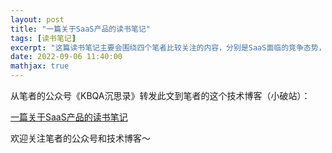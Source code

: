 ```yaml
---
layout: post
title: "一篇关于SaaS产品的读书笔记"
tags: [读书笔记]
excerpt: "这篇读书笔记主要会围绕四个笔者比较关注的内容，分别是SaaS面临的竞争态势，SaaS的护城河，SaaS的大坑和SaaS的未来。"
date: 2022-09-06 11:40:00
mathjax: true
---
```


从笔者的公众号《KBQA沉思录》转发此文到笔者的这个技术博客（小破站）：

[一篇关于SaaS产品的读书笔记](https://mp.weixin.qq.com/s?__biz=MzU2MTY2ODEzNA==&mid=2247484379&idx=1&sn=47e9a9b67d6785d6788975f5fdf7f25f&chksm=fc740a92cb03838492882e661514f169ba178ccc40557cf93441e0baf2202681810300564cb6&token=1793488826&lang=zh_CN#rd)


欢迎关注笔者的公众号和技术博客～

